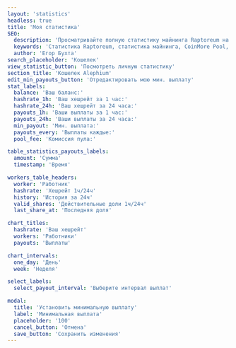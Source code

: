 ```yaml
---
layout: 'statistics'
headless: true
title: 'Моя статистика'
SEO:
  description: 'Просматривайте полную статистику майнинга Raptoreum на CoinMore Pool. Отслеживайте производительность и прибыльность вашего майнинга с помощью наших продвинутых инструментов.'
  keywords: 'Статистика Raptoreum, статистика майнинга, CoinMore Pool, майнинг Raptoreum, майнинг криптовалют, блокчейн, крипто майнинг, производительность майнинга, прибыльность майнинга'
  author: 'Егор Бухта'
search_placeholder: 'Кошелек'
view_statistic_button: 'Посмотреть личную статистику'
section_title: 'Кошелек Alephium'
edit_min_payouts_button: 'Отредактировать мою мин. выплату'
stat_labels:
  balance: 'Ваш баланс:'
  hashrate_1h: 'Ваш хешрейт за 1 час:'
  hashrate_24h: 'Ваш хешрейт за 24 часа:'
  payouts_1h: 'Ваши выплаты за 1 час:'
  payouts_24h: 'Ваши выплаты за 24 часа:'
  min_payout: 'Мин. выплата:'
  payouts_every: 'Выплаты каждые:'
  pool_fee: 'Комиссия пула:'

table_statistics_payouts_labels:
  amount: 'Сумма'
  timestamp: 'Время'

workers_table_headers:
  worker: 'Работник'
  hashrate: 'Хешрейт 1ч/24ч'
  history: 'История за 24ч'
  valid_shares: 'Действительные доли 1ч/24ч'
  last_share_at: 'Последняя доля'

chart_titles:
  hashrate: 'Ваш хешрейт'
  workers: 'Работники'
  payouts: 'Выплаты'

chart_intervals:
  one_day: 'День'
  week: 'Неделя'

select_labels:
  select_payout_interval: 'Выберите интервал выплат'

modal:
  title: 'Установить минимальную выплату'
  label: 'Минимальная выплата'
  placeholder: '100'
  cancel_button: 'Отмена'
  save_button: 'Сохранить изменения'
---
```

